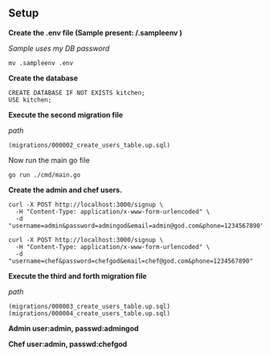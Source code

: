 ## Setup

**Create the .env file (Sample present: /.sampleenv )**

*Sample uses my DB password*
```
mv .sampleenv .env
```

**Create the database**
```
CREATE DATABASE IF NOT EXISTS kitchen;
USE kitchen;
```
**Execute the second migration file**

*path*
```
(migrations/000002_create_users_table.up.sql)
```

Now run the main go file
```
go run ./cmd/main.go
```

**Create the admin and chef users.**
```
curl -X POST http://localhost:3000/signup \
  -H "Content-Type: application/x-www-form-urlencoded" \
  -d "username=admin&password=admingod&email=admin@god.com&phone=1234567890"

curl -X POST http://localhost:3000/signup \
  -H "Content-Type: application/x-www-form-urlencoded" \
  -d "username=chef&password=chefgod&email=chef@god.com&phone=1234567890"
```
**Execute the third and forth migration file**

*path*
```
(migrations/000003_create_users_table.up.sql)
(migrations/000004_create_users_table.up.sql)
```

**Admin user:admin, passwd:admingod**

**Chef user:admin, passwd:chefgod**

